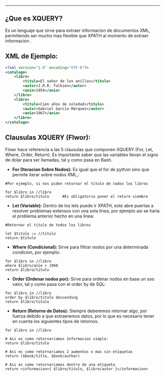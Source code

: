 
---
## ¿Que es XQUERY?
Es un lenguaje que sirve para extraer informacion de documentos XML, permitiendo ser mucho mas flexible que XPATH al momento de extraer informacion .

## XML de Ejemplo:

```xml
<?xml version="1.0" encoding="UTF-8"?>
<catalogo>
    <libro>
        <titulo>El señor de los anillos</titulo>
        <autor>J.R.R. Tolkien</autor>
        <anio>1954</anio>
    </libro>
    <libro>
        <titulo>Cien años de soledad</titulo>
        <autor>Gabriel García Márquez</autor>
        <anio>1967</anio>
    </libro>
</catalogo>

```


## Clausulas XQUERY (Flwor):
Flowr hace referencia a las 5 clausulas que componen XQUERY (For, Let, Where, Order, Return). Es importante saber que las variables llevan el signo de dolar para ser llamadas, tal y como pasa en Bash. 

- **For (Iteracion Sobre Nodos):**
	 Es igual que el for de python sino que permite iterar sobre nodos XML,:
	 
```xquery
#Por ejemplo, si nos piden retornar el titulo de todos los libros

for $libro in //libro 
return $libro/titulo      #Es obligatorio poner el return siembre

```

- **Let (Variable):**
	 Dentro de los lets puede ir XPATH, esto abre puertas a resolver problemas extensos con una sola linea, por ejemplo asi se haria el problema anterior hecho en una linea:
	 
```xquery
#Retornar el titulo de todos los libros

let $titulo := //titulo
return $titulo

```

- **Where (Condicional):**
	 Sirve para filtrar nodos por una determinada condicion, por ejemplo:
	 
```xquery
for $libro in //libro
where $libro/anio > 1960
return $libro/titulo
```

- **Order (Ordenar nodos por):**
	 Sirve para ordenar nodos en base un soo valor, tal y como pasa con el order by de SQL:
	  
```xquery
for $libro in //libro
order by $libro/titulo descending
return $libro/titulo
```

- **Return (Retorno de Datos):**
	  Siempre deberemos retornar algo, por fuerza debido a que extraeremos datos, por lo que es necesario tener en cuenta los siguientes tipos de retornos. 
	 
```xquery
for $libro in //libro

# Asi es como retornariamos Informacion simple:
return $libro/titulo

# Asi es como retornariamos 2 aumentos o mas sin etiquetas
return ($book/title, $book/author)

# Asi es como retornariamos dentro de una etiqueta
return <informacion>{ $libro/titulo, $libro/autor }</informacion>
```














